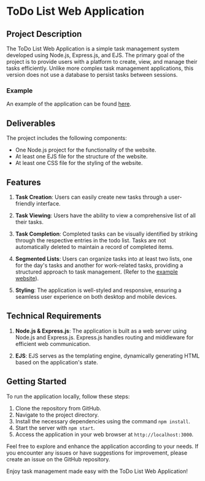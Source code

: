 # ToDo List Web Application

## Project Description

The ToDo List Web Application is a simple task management system developed using Node.js, Express.js, and EJS. The primary goal of the project is to provide users with a platform to create, view, and manage their tasks efficiently. Unlike more complex task management applications, this version does not use a database to persist tasks between sessions.

### Example

An example of the application can be found [here]().

## Deliverables

The project includes the following components:

- One Node.js project for the functionality of the website.
- At least one EJS file for the structure of the website.
- At least one CSS file for the styling of the website.

## Features

1. **Task Creation**: Users can easily create new tasks through a user-friendly interface.

2. **Task Viewing**: Users have the ability to view a comprehensive list of all their tasks.

3. **Task Completion**: Completed tasks can be visually identified by striking through the respective entries in the todo list. Tasks are not automatically deleted to maintain a record of completed items.

4. **Segmented Lists**: Users can organize tasks into at least two lists, one for the day's tasks and another for work-related tasks, providing a structured approach to task management. (Refer to the [example website](https://capstone-todo-example-003d0a7ff60a.herokuapp.com/)).

5. **Styling**: The application is well-styled and responsive, ensuring a seamless user experience on both desktop and mobile devices.

## Technical Requirements

1. **Node.js & Express.js**: The application is built as a web server using Node.js and Express.js. Express.js handles routing and middleware for efficient web communication.

2. **EJS**: EJS serves as the templating engine, dynamically generating HTML based on the application's state.

## Getting Started

To run the application locally, follow these steps:

1. Clone the repository from GitHub.
2. Navigate to the project directory.
3. Install the necessary dependencies using the command `npm install`.
4. Start the server with `npm start`.
5. Access the application in your web browser at `http://localhost:3000`.

Feel free to explore and enhance the application according to your needs. If you encounter any issues or have suggestions for improvement, please create an issue on the GitHub repository.

Enjoy task management made easy with the ToDo List Web Application!
